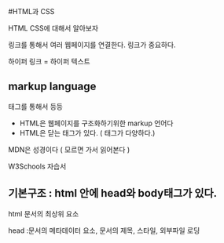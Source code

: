 #HTML과 CSS

HTML CSS에 대해서 알아보자

링크를 통해서 여러 웹페이지를 연결한다.  링크가 중요하다.

하이퍼 링크 = 하이퍼 텍스트

## markup language

태그를 통해서 <h> <a> 등등

- HTML은 웹페이지를 구조화하기위한 markup 언어다
- HTML은 닫는 태그가 있다.  ( 태그가 다양하다.)

MDN은 성경이다  ( 모르면 가서 읽어본다 )

W3Schools 자습서 

## 기본구조 : html 안에 head와 body태그가 있다.

html  문서의 최상위 요소

head :문서의 메타데이터 요소, 문서의 제목,  스타일, 외부파일 로딩

<title> <link> <style>  - head날리면 보인다

body :실제 구현내용

html 은 태그 안의 요소

내용이 없는 태그들도 있다

<hr> <\hr> 이렇게 쓰는게 아니라 <hr\>로 줄이기도 한다.

요소는 중첩 될 수 있음 - 태그 안에 태그 가능하다

웹은 무조건 실행된다. 닫는 태그를 안쓰면 깨진다. 등등

속성 = 태그 안쪽에 여러가지 옵션을 넣어준다.

<a href=”https://google.com”></a>   : <a>태그 내에서 href속성을 속성값으로 바꾼다. 공백이 없이?

html 의 주석은 <!— 주석 —>

<h1> 큰제목

<h2> 작은 제목

웹은 들여쓰기 2칸이다

live server를 사용하면 바로 바로 사용할 수 있다. 

그룹컨텐츠, form(장고에서 나온다)

input으로 여러가지 편의 성을 제공가능  작은 상자를 다른 부분 선택해도 가능하게

대신 id속성이 같아야 한다.

이쁘게 하는 건 css가 한다!!!!

html로 마크업 해봐라

radio버튼에 name이 중이다.

## CSS

선택하고 스타일을 지정한다.!!! h1이 선택자이다. h1을 이렇게 한다!!!

```css
h1{
  color:blue;
	font-size:15px;
}
```

### CSS 정의법

인라인, 내부참조, 외부참조

인라인 : 태그 안에

내부참조 : 헤드 태그 안쪽 <style>태그 안에 한다.

외부참조 : 헤드 안쪽에 링크 태그로 스타일한다.

묶어주는게 css? 

## F12

너무 신기하다 왼쪽위 누르고 마우스 포인터를 대면 이부분 보여준다

## 선택자

기본 선택자

전체선택자(*) 요소 (tag)

클래스 선택자는 .

아이디 선택자는 #

```css
<style>
	.green{
		color: green;
	}
	#purple{
		color: purple;
	}

id가 purple인 곳에 purple   id="purple"
class가 green인 곳에 green  class="green"
```

id와 class의 차이는 class는 여러개 id는 딱하나 찍을 때

우선순위는 id가 크다

우선순위

인라인 > id > class, 속성 > 요소

똑같으면 나중에 나온  것이 먼저다!!

html을 모양잡는데 사용하지 말고 css로 하자!

important는 주의 해야한다.

## CSS상속

안쪽이 자식요소다. 닫히기 전에  상속한다.?? 아니다. 아래에 있으면 상속된다.

단 상속이 안되는 것이 있다. 

```css
<style>
	p {
		coloer: red;
		border: 1px solid black;
	}

	span {
		border: 1px solid blue;
	}
</style>
```

```html
<body>
	<p>안녕하세요<span>김싸피</span>입니다.</p>
</body>
```

자식 결합에 대해서???   자식결합자, 자손결합자.

.box > p    box의 자식중 p태그인 것

.box p     box 아래의 모두 p태그에 다 적용

## 더보기

emmet  태그 사용하는 코딩을 단축하는 것   vsc는 내장

vsc코드에서 빈 html !하고 tap하면 바로 나온다.

거기에 자동저장 < 안쓰고 바로 ㅋㅋ

span 무의미다 여기서 클래스 스타일 등을 가져온다 - 하지만 css내부에서 해서 클래스로 가져오는 것을 추천한다.

div도 span과 비슷하다  div는 블록요소다 span은 인라인 요소다.

<b> 볼드  근데 사용하지 말자 <strong> 이 맞긴하고 나중에 꾸미자

<p> 문단

input type=’submit’ 이게 form 안에 입력된 정보를 보낸다.
